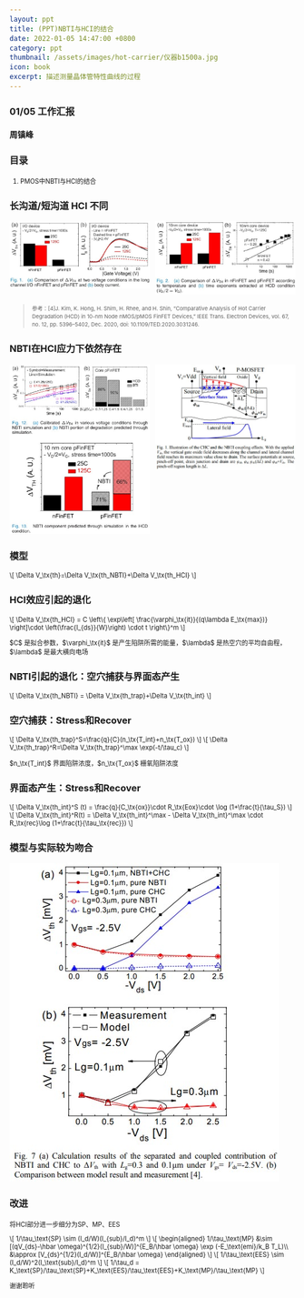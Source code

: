 ```yaml
---
layout: ppt
title: (PPT)NBTI与HCI的结合
date: 2022-01-05 14:47:00 +0800
category: ppt
thumbnail: /assets/images/hot-carrier/仪器b1500a.jpg
icon: book
excerpt: 描述测量晶体管特性曲线的过程
---
```


<style>
    .twocolumn {
      display: grid;
      grid-template-columns: 1fr 1fr;
      grid-gap: 10px;
      text-align: center;
    }
    p {
      font-size: 80%;
      text-align: left;
    }
    table, ul, ol {
      font-size: 80%;
    }
</style>

<div class="reveal">
  <div class="slides">
    <!-- 标题 -->
    <section>
      <h3>01/05 工作汇报</h3>
      <h4>周镇峰</h4>
    </section>
    <section>
      <h3>目录</h3>
      <ol>
        <li>PMOS中NBTI与HCI的结合</li>
      </ol>
    </section>
    <!-- 物理模型 -->
    <section>
        <section>
            <h3>长沟道/短沟道 HCI 不同</h3>
            <div class="twocolumn">
                <div>
                    <img src="/assets/images/hot-carrier/短沟道的热载流子退化.jpg"><!--命名错误，实际为长沟道-->
                </div>
                <div>
                    <img src="/assets/images/hot-carrier/长沟道的热载流子退化.jpg">
                </div>
            </div>
            <blockquote>
            <p><small>
            参考：[4]J. Kim, K. Hong, H. Shim, H. Rhee, and H. Shin, “Comparative Analysis of Hot Carrier Degradation (HCD) in 10-nm Node nMOS/pMOS FinFET Devices,” IEEE Trans. Electron Devices, vol. 67, no. 12, pp. 5396–5402, Dec. 2020, doi: 10.1109/TED.2020.3031246.<br>
            </small></p>
            </blockquote>
        </section>
        <section>
            <h3>NBTI在HCI应力下依然存在</h3>
            <div class="twocolumn">
                <div>
                    <img src="/assets/images/hot-carrier/NBTI在HCD中的占比2.jpg">
                </div>
                <div>
                    <img src="/assets/images/hot-carrier/Fig.%201.%20Illustration%20of%20the%20CHC%20and%20the%20NBTI%20coupling%20effects.%20.jpg">
                </div>
            </div>
        </section>
    </section>
    <section>
        <section>
        <h3>模型</h3>
        <p>
        \[
            \Delta V_\tx{th}=\Delta V_\tx{th_NBTI}+\Delta V_\tx{th_HCI}
        \]
        </p>
        </section>
        <section>
            <h3>HCI效应引起的退化</h3>
            <p>
            \[
                \Delta V_\tx{th_HCI} = C \left\{ \exp\left[ \frac{\varphi_\tx{it}}{(q\lambda E_\tx{max})} \right]\cdot \left(\frac{I_{ds}}{W}\right) \cdot t \right\}^m
            \]
            </p>
            <p>$C$ 是拟合参数，$\varphi_\tx{it}$ 是产生陷阱所需的能量，$\lambda$ 是热空穴的平均自由程，$\lambda$ 是最大横向电场</p>
        </section>
        <section>
            <h3>NBTI引起的退化：空穴捕获与界面态产生</h3>
            <p>
            \[
                \Delta V_\tx{th_NBTI} = \Delta V_\tx{th_trap}+\Delta V_\tx{th_int}
            \]
            </p>
        </section>
        <section>
            <h3>空穴捕获：Stress和Recover</h3>
            <p>
            \[
                \Delta V_\tx{th_trap}^S=\frac{q}{C}(n_\tx{T_int}+n_\tx{T_ox})
            \]
            \[
                \Delta V_\tx{th_trap}^R=\Delta V_\tx{th_trap}^\max \exp(-t/\tau_c)
            \]
            </p>
            <p>$n_\tx{T_int}$ 界面陷阱浓度，$n_\tx{T_ox}$ 栅氧陷阱浓度</p>
        </section>
        <section>
            <h3>界面态产生：Stress和Recover</h3>
            <p>
            \[
                \Delta V_\tx{th_int}^S (t) = \frac{q}{C_\tx{ox}}\cdot R_\tx{Eox}\cdot \log (1+\frac{t}{\tau_S})
            \]
            \[
                \Delta V_\tx{th_int}^R(t) = \Delta V_\tx{th_int}^\max - \Delta V_\tx{th_int}^\max \cdot R_\tx{rec}\log (1+\frac{t}{\tau_\tx{rec}})
            \]
            </p>
        </section>
        <section>
            <h3>模型与实际较为吻合</h3>
            <img src="/assets/images/hot-carrier/Fig.%207%20(a)%20Calculation%20results%20of%20the%20separated%20and%20coupled%20contribution%20of%20NBTI%20and%20CHC%20.jpg">
        </section>
        <section>
            <h3>改进</h3>
            <p>将HCI部分进一步细分为SP、MP、EES</p>
            <p>
            \[
                1/\tau_\text{SP} \sim (I_d/W)(I_{sub}/I_d)^m
            \]
            \[
                \begin{aligned}
                1/\tau_\text{MP} &\sim [(qV_{ds}-\hbar \omega)^{1/2}(I_{sub}/W)]^{E_B/\hbar \omega} \exp (-E_\text{emi}/k_B T_L)\\
                &\approx [V_{ds}^{1/2}(I_d/W)]^{E_B/\hbar \omega}
                \end{aligned}
            \]
            \[
                1/\tau_\text{EES} \sim (I_d/W)^2(I_\text{sub}/I_d)^m
            \]
            \[
                1/\tau_d = K_\text{SP}/\tau_\text{SP}+K_\text{EES}/\tau_\text{EES}+K_\text{MP}/\tau_\text{MP}
            \]
            </p>
        </section>
    </section>
    <section>
      <p>谢谢聆听</p>
    </section>
  </div>
</div>